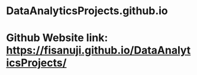 # DataAnalyticsProjects.github.io

# Github Website link: https://fisanuji.github.io/DataAnalyticsProjects/

